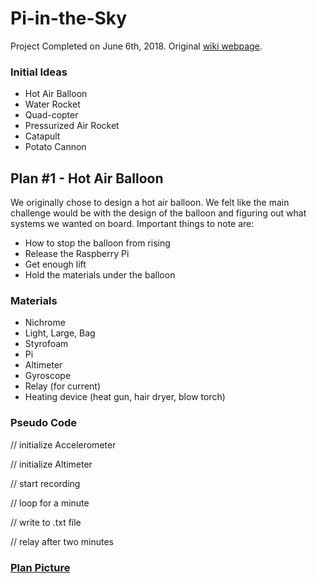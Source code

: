 # Pi-in-the-Sky
Project Completed on June 6th, 2018. Original [wiki webpage](http://wiki.chssigma.com/index.php?title=Dani_and_Cole%27s_Pi_in_the_Sky).  
### Initial Ideas
- Hot Air Balloon
- Water Rocket
- Quad-copter
- Pressurized Air Rocket
- Catapult
- Potato Cannon
## Plan #1 - Hot Air Balloon
We originally chose to design a hot air balloon. We felt like the main challenge would be with the design of the balloon and figuring out what systems we wanted on board.
Important things to note are:
- How to stop the balloon from rising
- Release the Raspberry Pi
- Get enough lift
- Hold the materials under the balloon
### Materials
- Nichrome
- Light, Large, Bag
- Styrofoam
- Pi
- Altimeter
- Gyroscope
- Relay (for current)
- Heating device (heat gun, hair dryer, blow torch)
### Pseudo Code
// initialize Accelerometer

// initialize Altimeter

// start recording

// loop for a minute

// write to .txt file

// relay after two minutes
### [Plan Picture](media/CDplan.PNG)
